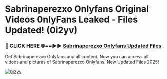# Sabrinaperezxo Onlyfans Original Videos 0nlyFans Leaked - Files Updated! (0i2yv)

<h3>🔴 CLICK HERE 🌐==►► <a href="https://tinyurl.com/ehrbuxhb" rel="nofollow">Sabrinaperezxo Onlyfans Updated Files</a></h3>

Get Sabrinaperezxo Onlyfans and all content. Now you can access all videos and pictures of Sabrinaperezxo Onlyfans. New Updated Files 2025!

[![0i2yv](https://i.imgur.com/lVYEuWS.gif)](https://tinyurl.com/ehrbuxhb)
